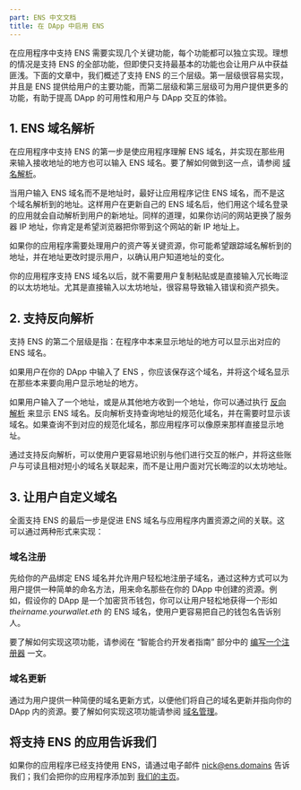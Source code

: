 ```yaml
---
part: ENS 中文文档
title: 在 DApp 中启用 ENS 
---
```


在应用程序中支持 ENS 需要实现几个关键功能，每个功能都可以独立实现。理想的情况是支持 ENS 的全部功能，但即使只支持最基本的功能也会让用户从中获益匪浅。下面的文章中，我们概述了支持 ENS 的三个层级。第一层级很容易实现，并且是 ENS 提供给用户的主要功能，而第二层级和第三层级可为用户提供更多的功能，有助于提高 DApp 的可用性和用户与 DApp 交互的体验。

## 1. ENS 域名解析

在应用程序中支持 ENS 的第一步是使应用程序理解 ENS 域名，并实现在那些用来输入接收地址的地方也可以输入 ENS 域名。要了解如何做到这一点，请参阅 [域名解析](resolving-names.html)。

当用户输入 ENS 域名而不是地址时，最好让应用程序记住 ENS 域名，而不是这个域名解析到的地址。这样用户在更新自己的 ENS 域名后，他们用这个域名登录的应用就会自动解析到用户的新地址。同样的道理，如果你访问的网站更换了服务器 IP 地址，你肯定是希望浏览器把你带到这个网站的新 IP 地址上。

如果你的应用程序需要处理用户的资产等关键资源，你可能希望跟踪域名解析到的地址，并在地址更改时提示用户，以确认用户知道地址的变化。

你的应用程序支持 ENS 域名以后，就不需要用户复制粘贴或是直接输入冗长晦涩的以太坊地址。尤其是直接输入以太坊地址，很容易导致输入错误和资产损失。

## 2. 支持反向解析

支持 ENS 的第二个层级是指：在程序中本来显示地址的地方可以显示出对应的 ENS 域名。

如果用户在你的 DApp 中输入了 ENS ，你应该保存这个域名，并将这个域名显示在那些本来要向用户显示地址的地方。

如果用户输入了一个地址，或是从其他地方收到一个地址，你可以通过执行 [反向解析](resolving-names.html#反向解析) 来显示 ENS 域名。反向解析支持查询地址的规范化域名，并在需要时显示该域名。如果查询不到对应的规范化域名，那应用程序可以像原来那样直接显示地址。

通过支持反向解析，可以使用户更容易地识别与他们进行交互的帐户，并将这些账户与可读且相对短小的域名关联起来，而不是让用户面对冗长晦涩的以太坊地址。

## 3. 让用户自定义域名

全面支持 ENS 的最后一步是促进 ENS 域名与应用程序内置资源之间的关联。这可以通过两种形式来实现：

### 域名注册

先给你的产品绑定 ENS 域名并允许用户轻松地注册子域名，通过这种方式可以为用户提供一种简单的命名方法，用来命名那些在你的 DApp 中创建的资源。例如，假设你的 DApp 是一个加密货币钱包，你可以让用户轻松地获得一个形如 _theirname.yourwallet.eth_ 的 ENS 域名，使用户更容易把自己的钱包名告诉别人。

要了解如何实现这项功能，请参阅在 “智能合约开发者指南” 部分中的 [编写一个注册器](../contract-developer-guide/writing-a-registrar.html) 一文。

### 域名更新

通过为用户提供一种简便的域名更新方式，以便他们将自己的域名更新并指向你的 DApp 内的资源。要了解如何实现这项功能请参阅 [域名管理](managing-names.html)。

## 将支持 ENS 的应用告诉我们

如果你的应用程序已经支持使用 ENS，请通过电子邮件 [nick@ens.domains](mailto:nick@ens.domains) 告诉我们；我们会把你的应用程序添加到 [我们的主页](https://ens.domains/)。

